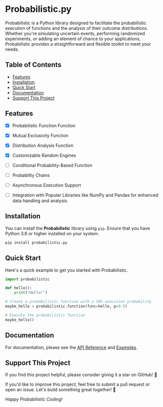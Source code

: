 # Probabilistic.py

Probabilistic is a Python library designed to facilitate the probabilistic execution of functions and the analysis of their outcome distributions. Whether you're simulating uncertain events, performing randomized experiments, or adding an element of chance to your applications, Probabilistic provides a straightforward and flexible toolkit to meet your needs.

## Table of Contents

- [Features](#features)
- [Installation](#installation)
- [Quick Start](#quick-start)
- [Documentation](#documentation)
- [Support This Project](#support-this-project)


## Features
- [x] Probabilistic Function Function
- [x] Mutual Exclusivity Function
- [x] Distribution Analysis Function
- [x] Customizable Random Engines

- [ ] Conditional Probability-Based Function
- [ ] Probability Chains
- [ ] Asynchronous Execution Support
- [ ] Integration with Popular Libraries like NumPy and Pandas for enhanced data handling and analysis.

## Installation

You can install the **Probabilistic** library using `pip`. Ensure that you have Python 3.6 or higher installed on your system.

```bash
pip install probabilistic.py
```

## Quick Start

Here's a quick example to get you started with Probabilistic.

```python
import probabilistic

def hello():
    print("Hello!")

# Create a probabilistic function with a 50% execution probability
maybe_hello = probabilistic.function(func=hello, p=0.5)

# Execute the probabilistic function
maybe_hello()
```

## Documentation
For documentation, please see the [API Reference](docs/API_Reference.md) and [Examples](docs/Examples.md).


## Support This Project
If you find this project helpful, please consider giving it a star on GitHub! 🌟

If you'd like to improve this project, feel free to submit a pull request or open an issue. Let's build something great together! 🚀

*Happy Probabilistic Coding!*